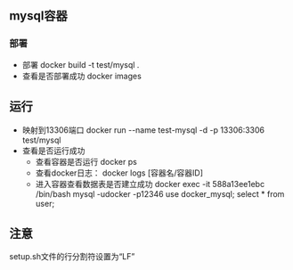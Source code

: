 ## mysql容器
### 部署
- 部署
docker build -t test/mysql .  
- 查看是否部署成功
docker images  
## 运行
- 映射到13306端口
docker run --name test-mysql -d -p 13306:3306 test/mysql 
- 查看是否运行成功
    - 查看容器是否运行
    docker ps 
    - 查看docker日志：
    docker logs [容器名/容器ID]
    - 进入容器查看数据表是否建立成功
    docker exec -it 588a13ee1ebc  /bin/bash
    mysql -udocker -p12346
    use docker_mysql;
    select * from user;
## 注意
setup.sh文件的行分割符设置为“LF”